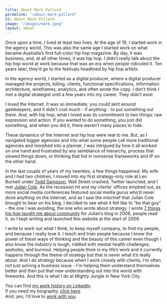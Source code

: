 ```yaml
---
title: About Mark Pollard
permalink: "/about-mark-pollard"
h1: About Mark Pollard
image: "/images/mark.jpeg"
layout: about
---
```


Once upon a time, I lived at least two lives. At the age of 19, I started work in the agency world. This was also the same age I started work on what became Australia’s first full-color hip hop magazine. By day, it was business, and, at all other times, it was hip hop. I didn’t really talk about the hip hop world at work because that was an era when people ridiculed it. Ten years later, they’d go to the festivals headlined by hip hop artists.

In the agency world, I started as a digital producer, where a digital producer managed the projects, billing, clients, functional specifications, information architecture, wireframes, analytics, and often wrote the copy. I don’t think I met a digital strategist until a few years into my career. They didn’t exist. 

I loved the Internet. It was so immediate, you could skirt around gatekeepers, and it didn’t cost much - if anything - to put something out there. And, with hip hop, what I loved was its commitment to two things: raw expression and action. If you wanted to do something, you just did something, and when you did it, there weren’t many places to hide. 

These dynamics of the Internet and hip hop were real to me. But, as I navigated bigger agencies and into what some people call more traditional agencies and morphed into a planner, I was intrigued by how it all worked on one hand and frustrated by any semblance of hierarchy, process that slowed things down, or thinking that hid in nonsense frameworks and IP on the other hand. 

In the last couple of years of my twenties, a few things happened. My wife and I had two children, I moved into my first strategy-only role at Leo Burnett under [Todd Sampson](http://toddsampson.com.au/), Wall Street crashed, Twitter launched, and I met [Julian Cole](https://twitter.com/juliancole). As the recession hit and my clients’ offices emptied out, as more social media conferences featured social media gurus who’d never done anything on the Internet, and as I saw the mischief that Julian Cole brought to bear on his blog, I decided to see what it felt like to “be that guy” - the one I was avoiding, the one who wrote about strategy. I wrote [7 things hip hop taught me about community](http://adspace-pioneers.blogspot.com/2008/12/7-things-hip-hop-taught-me-about.html) for Julian’s blog in 2008, people read it, so I kept writing and launched this website at the start of 2009.

I write to work out what I think, to keep myself company, to find my people, and because I really love it. I teach and train people because I know the power of these ways of thinking and the beauty of this career even though I also know the industry is tough, riddled with mental health challenges, assholes, and burnout. Helping people think is my life’s work and it currently happens through the theme of strategy but that is never what it’s really about. And I do strategy because when I work closely with clients, I'm often not just solving a business issue - I'm helping them understand themselves better and then put that new understanding out into the world with fireworks.  And this is what I do at Mighty Jungle in New York City.

You can find [my work history on LinkedIn](https://www.linkedin.com/in/markpollardstrategist/).\
If you need my biography, [click here](biography/).\
And, yes, I’d love to [work with you](/work-with-me/).
